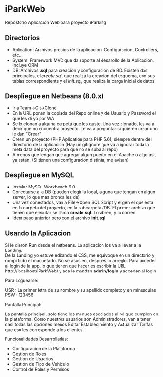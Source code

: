 # iParkWeb
Repostorio Aplicacion Web para proyecto iParking

## Directorios

- Aplication: Archivos propios de la aplicacion. Configuracion, Controllers, 
etc..
- System: Framework MVC que da soporte al desarollo de la Aplicacion. Incluye 
ORM
- DB: Archivos **.sql** para creacion y configuracion de BD. Existen dos 
principales, el *create.sql*, que realiza la creacion del esquema, con sus 
tablas correspondients y el *init.sql*, que realiza la carga inicial de datos

## Despliegue en Netbeans (8.0.x)

- Ir a Team->Git->Clone 
- En la URL ponen la copiada del Repo online y de Usuario y Password el que les 
di yo por WA
- Se lo clonan a alguna carpeta que les guste. Una vez clonado, 
les va a decir que no encuentra proyecto. Le va a preguntar si quieren crear uno
le dan "Crear"
- Crean un proyecto (PHP Aplication para PHP 5.6), siempre dentro del directorio 
de la aplicacion (Hay un gitignore que va a ignorar toda la meta data del 
proyecto para que no se suba al repo)
- A menos que tengan que agregar algun puerto en el Apache o algo asi, ya estan. 
(Si tienen una configuracion distinta, me avisan)

## Despliegue en MySQL

- Instalar MySQL Workbench 6.0 
- Conectarse a la DB (pueden elegir la local, alguna que tengan en algun server, 
lo que mas bronca les de)
- Una vez conectados, van a File->Open SQL Script y eligen el que esta en la 
carpeta del proyecto, en la subcarpeta /DB. El primer archivo que tienen que 
ejecutar se llama **create.sql**. Lo abren, y lo corren. 
- Idem paso anterior pero con el archivo **init.sql**

## Usando la Aplicacion

Si le dieron Run desde el netbeans. La aplicacion los va a llevar a la Landing.  
De la Landing yo estuve editando el CSS, me equivoque en un directorio y rompi
todo el maquetado. No se asusten, despues lo arreglo. Para acceder al login de 
la app, lo que tienen que hacer es escribir la URL http://localhost/iParkWeb/ y 
aca le mandan **admin/login** y acceden al login 

Para Loguearse:  

USR : La primer letra de su nombre y su apellido completo y en minusculas  
PSW : 123456  

Pantalla Principal:  

La pantalla principal, solo tiene los menues asociados al rol que cumplen en la 
plataforma. Como nuestros usuarios son Administradores, van a tener casi todas
las opciones menos Editar Establecimiento y Actualizar Tarifas que eso les 
corresponde a los clientes.   
  
Funcionalidades Desarrolladas:  
- Configuracion de la Plataforma
- Gestion de Roles
- Gestion de Usuarios
- Gestion de Tipo de Vehiculo
- Control de Roles y Permisos  




